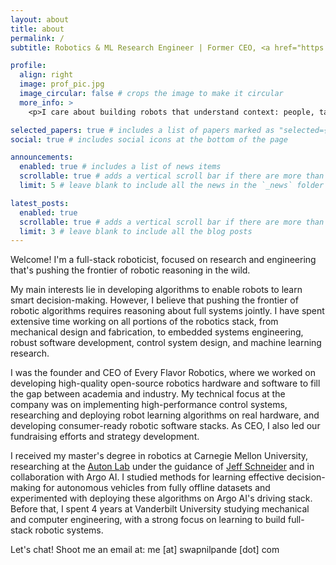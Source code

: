 ```yaml
---
layout: about
title: about
permalink: /
subtitle: Robotics & ML Research Engineer | Former CEO, <a href="https://www.linkedin.com/company/every-flavor-robotics" target="_blank" rel="noopener noreferrer">Every Flavor Robotics</a>

profile:
  align: right
  image: prof_pic.jpg
  image_circular: false # crops the image to make it circular
  more_info: >
    <p>I care about building robots that understand context: people, tasks, and the world they operate in.</p>

selected_papers: true # includes a list of papers marked as "selected={true}"
social: true # includes social icons at the bottom of the page

announcements:
  enabled: true # includes a list of news items
  scrollable: true # adds a vertical scroll bar if there are more than 3 news items
  limit: 5 # leave blank to include all the news in the `_news` folder

latest_posts:
  enabled: true
  scrollable: true # adds a vertical scroll bar if there are more than 3 new posts items
  limit: 3 # leave blank to include all the blog posts
---
```


Welcome! I'm a full-stack roboticist, focused on research and engineering that's pushing the frontier of robotic reasoning in the wild.

My main interests lie in developing algorithms to enable robots to learn smart decision-making. However, I believe that pushing the frontier of robotic algorithms requires reasoning about full systems jointly. I have spent extensive time working on all portions of the robotics stack, from mechanical design and fabrication, to embedded systems engineering, robust software development, control system design, and machine learning research.

I was the founder and CEO of Every Flavor Robotics, where we worked on developing high-quality open-source robotics hardware and software to fill the gap between academia and industry. My technical focus at the company was on implementing high-performance control systems, researching and deploying robot learning algorithms on real hardware, and developing consumer-ready robotic software stacks. As CEO, I also led our fundraising efforts and strategy development.

I received my master's degree in robotics at Carnegie Mellon University, researching at the <a href="https://autonlab.org/">Auton Lab</a> under the guidance of <a href="https://www.cs.cmu.edu/~schneide/">Jeff Schneider</a> and in collaboration with Argo AI. I studied methods for learning effective decision-making for autonomous vehicles from fully offline datasets and experimented with deploying these algorithms on Argo AI's driving stack. Before that, I spent 4 years at Vanderbilt University studying mechanical and computer engineering, with a strong focus on learning to build full-stack robotic systems.

Let's chat! Shoot me an email at: me [at] swapnilpande [dot] com
